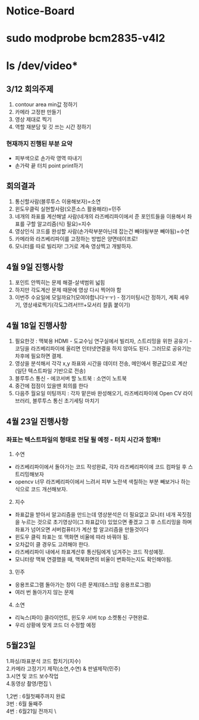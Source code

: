 # Notice-Board
# sudo modprobe bcm2835-v4l2
# ls /dev/video*
## 3/12 회의주제
1. contour area min값 정하기
2. 카메라 고정판 만들기
3. 영상 제대로 찍기
4. 역할 재분담 및 깃 쓰는 시간 정하기

### 현재까지 진행된 부분 요약
- 피부색으로 손가락 영역 따내기
- 손가락 끝 터치 point print하기

## 회의결과
1. 통신할사람(블루투스 이용해보자)=소연
2. 윈도우클릭 실현할사람(오픈소스 활용해라)=민주 
3. 네개의 좌표를 계산해낼 사람(네개의 라즈베리파이에서 준 포인트들을 이용해서 좌표를 구할 알고리즘(식) 필요)=지수
4. 영상인식 코드를 완성할 사람(손가락부분아닌데 잡는건 빼야될부분 빼야됨)=수연
5. 카메라와 라즈베리파이를 고정하는 방법은 양면테이프로!
6. 모니터를 따로 빌리자! 그거로 계속 영상찍고 개발하자.

## 4월 9일 진행사항
1. 포인트 안찍히는 문제 해결-살색범위 넓힘
2. 하지만 각도계산 문제 때문에 영상 다시 찍어야 함
3. 이번주 수요일에 모일까요?(모여야합니다ㅜㅜ) - 정기미팅시간 정하기, 계획 세우기, 영상새로찍기(각도그려서!!!!+모서리 찰흙 붙이기)

## 4월 18일 진행사항
1. 필요한것 : 맥북용 HDMI - 도교수님 연구실에서 빌리자, 스트리밍을 위한 공유기 - 코딩을 라즈베리파이에 올리면 인터넷연결을 하지 않아도 된다. 그러므로 공유기는 차후에 필요하면 결제.
2. 영상을 분석해서 각각 x,y 좌표와 시간을 데이터 전송, 메인에서 평균값으로 계산 (일단 텍스트파일 기반으로 전송)
3. 블루투스 통신 - 에코서버 할 노트북 : 소연이 노트북
4. 중간에 접점이 있을땐 회의를 한다
5. 다음주 월요일 미팅까지 : 각자 맡은바 완성해오기, 라즈베리파이에 Open CV 라이브러리, 블루투스 통신 초기세팅 마치기

## 4월 23일 진행사항
### 좌표는 텍스트파일의 형태로 전달 될 예정 - 터치 시간과 함께!!
1. 수연 
- 라즈베리파이에서 돌아가는 코드 작성완료, 각자 라즈베리파이에 코드 컴파일 후 스트리밍해보자
- opencv 너무 라즈베리파이에서 느려서 피부 노란색 색칠하는 부분 빼보거나 하는식으로 코드 개선해보자.
2. 지수 
- 좌표값을 받아서 알고리즘을 만드는데 영상분석은 더 필요없고 모니터 네개 꼭짓점을 누르는 것으로 초기영상이(그 좌표값이) 있었으면 좋겠고 그 후 스트리밍을 하며 좌표가 넘어오면 서버컴퓨터가 계산 할 알고리즘을 만들것이다 
- 윈도우 클릭 좌표는 또 맥화면 비율에 따라 바꿔야 됨.
- 오차값이 클 경우도 고려해야 한다. 
- 라즈베리파이 내에서 좌표계산후 통신팀에게 넘겨주는 코드 작성예정. 
- 모니터랑 맥북 연결했을 때, 맥북화면의 비율이 변화하는지도 확인해야됨.
3. 민주 
- 응용프로그램 돌아가는 창이 다른 문제(데스크탑 응용프로그램)
- 여러 번 돌아가지 않는 문제
4. 소연
- 리눅스(파이) 클라이언트, 윈도우 서버 tcp 소켓통신 구현완료.
- 우리 상황에 맞게 코드 더 수정할 예정

## 5월23일 
1.파싱/좌표분석 코드 합치기(지수) \
2.카메라 고정기기 제작(소연,수연) & 판넬제작(민주) \
3.시연 및 코드 보수작업 \
4.동영상 촬영/편집 \

1,2번 : 6월첫째주까지 완료 \
3번 : 6월 둘째주 \
4번 : 6월21일 전까지 \

